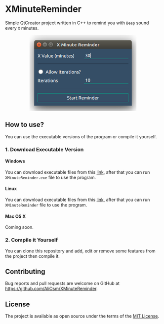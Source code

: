 # XMinuteReminder
Simple QtCreator project written in C++ to remind you with `Beep` sound every `X` minutes.

<p align="center">
  <img src="https://raw.githubusercontent.com/AliOsm/XMinuteReminder/master/preview.png">
</p>

## How to use?
You can use the executable versions of the program or compile it yourself.

### 1. Download Executable Version

#### Windows
You can download executable files from this [link](https://drive.google.com/file/d/1x1T_YUhU1iUxMIPriUN5IqhKMnqTYuHU/view?usp=sharing), after that you can run `XMinuteReminder.exe` file to use the program.

#### Linux
You can download executable files from this [link](https://drive.google.com/file/d/1da5FBYN6841PCvpApRrkBS_ZvxGpXmiy/view?usp=sharing), after that you can run `XMinuteReminder` file to use the program.

#### Mac OS X
Coming soon.

### 2. Compile it Yourself
You can clone this repository and add, edit or remove some features from the project then compile it.

## Contributing
Bug reports and pull requests are welcome on GitHub at https://github.com/AliOsm/XMinuteReminder.

## License
The project is available as open source under the terms of the [MIT License](https://opensource.org/licenses/MIT).
